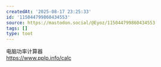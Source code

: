 ```yaml
---
createdAt: '2025-08-17 23:25:33'
id: '115044799860434553'
source: https://mastodon.social/@Eyoz/115044799860434553
tags: []
type: toot
---
```


电脑功率计算器  
<https://www.pplp.info/calc>